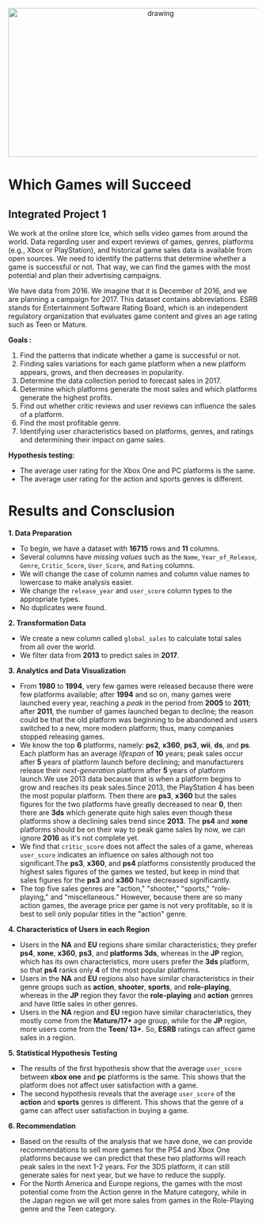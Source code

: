<p align="center">
  <a href="https://practicum.com/id-idn/">
    <img src="https://www.sportsunfold.com/wp-content/uploads/2022/04/Steam-.webp" alt="drawing" width="600" height="300">
  </a>
</p>

# Which Games will Succeed

## Integrated Project 1

We work at the online store Ice, which sells video games from around the world. Data regarding user and expert reviews of games, genres, platforms (e.g., Xbox or PlayStation), and historical game sales data is available from open sources. We need to identify the patterns that determine whether a game is successful or not. That way, we can find the games with the most potential and plan their advertising campaigns.

We have data from 2016. We imagine that it is December of 2016, and we are planning a campaign for 2017.
This dataset contains abbreviations. ESRB stands for Entertainment Software Rating Board, which is an independent regulatory organization that evaluates game content and gives an age rating such as Teen or Mature.

**Goals :**

1. Find the patterns that indicate whether a game is successful or not.
2. Finding sales variations for each game platform when a new platform appears, grows, and then decreases in popularity.
3. Determine the data collection period to forecast sales in 2017.
4. Determine which platforms generate the most sales and which platforms generate the highest profits.
5. Find out whether critic reviews and user reviews can influence the sales of a platform.
6. Find the most profitable genre.
7. Identifying user characteristics based on platforms, genres, and ratings and determining their impact on game sales.

**Hypothesis testing:**

- The average user rating for the Xbox One and PC platforms is the same.
- The average user rating for the action and sports genres is different.

# Results and Consclusion

**1. Data Preparation**

- To begin, we have a dataset with **16715** rows and **11** columns.
- Several columns have *missing values* such as the `Name`, `Year_of_Release`, `Genre`, `Critic_Score`, `User_Score`, and `Rating` columns. 
- We will change the case of column names and column value names to lowercase to make analysis easier.
- We change the `release_year` and `user_score` column types to the appropriate types.
- No duplicates were found.

**2. Transformation Data** 

- We create a new column called `global_sales` to calculate total sales from all over the world.
- We filter data from **2013** to predict sales in **2017**.

**3. Analytics and Data Visualization**

- From **1980** to **1994**, very few games were released because there were few platforms available; after **1994** and so on, many games were launched every year, reaching a *peak* in the period from **2005** to **2011**; after **2011**, the number of games launched began to decline; the reason could be that the old platform was beginning to be abandoned and users switched to a new, more modern platform; thus, many companies stopped releasing games.
- We know the top **6** platforms, namely: **ps2**, **x360**, **ps3**, **wii**, **ds**, and **ps**. Each platform has an average *lifespan* of **10** years; peak sales occur after **5** years of platform launch before declining; and manufacturers release their *next-generation* platform after **5** years of platform launch.We use 2013 data because that is when a platform begins to grow and reaches its peak sales.Since 2013, the PlayStation 4 has been the most popular platform. Then there are **ps3**, **x360** but the sales figures for the two platforms have greatly decreased to near **0**, then there are **3ds** which generate quite high sales even though these platforms show a declining sales trend since **2013**. The **ps4** and **xone** platforms should be on their way to peak game sales by now, we can ignore **2016** as it's not complete yet. 
- We find that `critic_score` does not affect the sales of a game, whereas `user_score` indicates an influence on sales although not too significant.The **ps3**, **x360**, and **ps4** platforms consistently produced the highest sales figures of the games we tested, but keep in mind that sales figures for the **ps3** and **x360** have decreased significantly.
- The top five sales genres are "action," "shooter," "sports," "role-playing," and "miscellaneous." However, because there are so many action games, the average price per game is not very profitable, so it is best to sell only popular titles in the "action" genre.

**4. Characteristics of Users in each Region**

- Users in the **NA** and **EU** regions share similar characteristics; they prefer **ps4**, **xone**, **x360**, **ps3**, and **platforms 3ds**, whereas in the **JP** region, which has its own characteristics, more users prefer the **3ds** platform, so that **ps4** ranks only **4** of the most popular platforms.
- Users in the **NA** and **EU** regions also have similar characteristics in their genre groups such as **action**, **shooter**, **sports**, and **role-playing**, whereas in the **JP** region they favor the **role-playing** and **action** genres and have little sales in other genres.
- Users in the **NA** region and **EU** region have similar characteristics, they mostly come from the **Mature/17+** age group, while for the **JP** region, more users come from the **Teen/ 13+**. So, **ESRB** ratings can affect game sales in a region. 

**5. Statistical Hypothesis Testing**
- The results of the first hypothesis show that the average `user_score` between **xbox one** and **pc** platforms is the same. This shows that the platform does not affect user satisfaction with a game.
- The second hypothesis reveals that the average `user_score` of the **action** and **sports** genres is different. This shows that the genre of a game can affect user satisfaction in buying a game.

**6. Recommendation**

- Based on the results of the analysis that we have done, we can provide recommendations to sell more games for the PS4 and Xbox One platforms because we can predict that these two platforms will reach peak sales in the next 1-2 years. For the 3DS platform, it can still generate sales for next year, but we have to reduce the supply.
- For the North America and Europe regions, the games with the most potential come from the Action genre in the Mature category, while in the Japan region we will get more sales from games in the Role-Playing genre and the Teen category.
